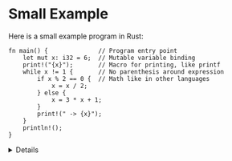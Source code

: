 # Small Example

Here is a small example program in Rust:

```rust,editable
fn main() {              // Program entry point
    let mut x: i32 = 6;  // Mutable variable binding
    print!("{x}");       // Macro for printing, like printf
    while x != 1 {       // No parenthesis around expression
        if x % 2 == 0 {  // Math like in other languages
            x = x / 2;
        } else {
            x = 3 * x + 1;
        }
        print!(" -> {x}");
    }
    println!();
}
```

<details>

The code implements the Collatz conjecture: it is believed that the loop will
always end, but this is not yet proved. Edit the code and play with different
inputs.

Key points:

* Explain that all variables are statically typed. Try removing `i32` to trigger
  type inference. Try with `i8` instead and trigger a runtime integer overflow.

* Change `let mut x` to `let x`, discuss the compiler error.

* Show how `print!` gives a compilation error if the arguments don't match the
  format string.

* Show how you need to use `{}` as a placeholder if you want to print an
  expression which is more complex than just a single variable.

* Show the students the standard library, show them how to search for `std::fmt`
  which has the rules of the formatting mini-language. It's important that the
  students become familiar with searching in the standard library.

</details>
